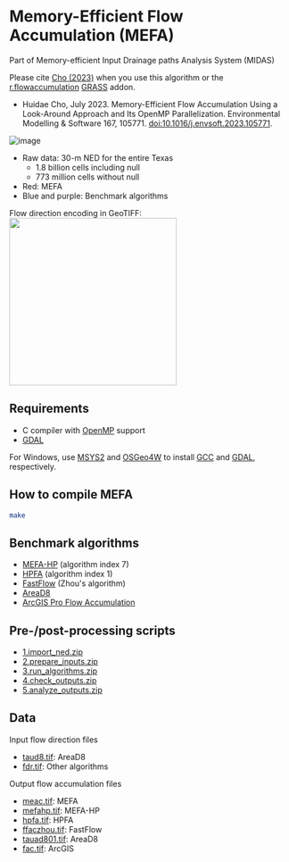 # Memory-Efficient Flow Accumulation (MEFA)

Part of Memory-efficient Input Drainage paths Analysis System (MIDAS)

Please cite [Cho (2023)](https://doi.org/10.1016/j.envsoft.2023.105771) when you use this algorithm or the [r.flowaccumulation](https://grass.osgeo.org/grass83/manuals/addons/r.flowaccumulation.html) [GRASS](https://grass.osgeo.org) addon.

* Huidae Cho, July 2023. Memory-Efficient Flow Accumulation Using a Look-Around Approach and Its OpenMP Parallelization. Environmental Modelling & Software 167, 105771. [doi:10.1016/j.envsoft.2023.105771](https://doi.org/10.1016/j.envsoft.2023.105771).

![image](https://user-images.githubusercontent.com/7456117/230541813-893662a5-c10e-480c-931e-4de65f20f230.png)
* Raw data: 30-m NED for the entire Texas
  * 1.8 billion cells including null
  * 773 million cells without null
* Red: MEFA
* Blue and purple: Benchmark algorithms

Flow direction encoding in GeoTIFF:<br>
<img src="https://idea.isnew.info/how-to-import-arcgis-flow-direction-into-grass-gis/arcgis-fdr.svg" width="300">

## Requirements

* C compiler with [OpenMP](https://www.openmp.org/) support
* [GDAL](https://gdal.org/)

For Windows, use [MSYS2](https://www.msys2.org/) and [OSGeo4W](https://trac.osgeo.org/osgeo4w/) to install [GCC](https://gcc.gnu.org/) and [GDAL](https://gdal.org/), respectively.

## How to compile MEFA

```bash
make
```

## Benchmark algorithms

* [MEFA-HP](https://github.com/HuidaeCho/high_performance_flow_accumulation) (algorithm index 7)
* [HPFA](https://github.com/HuidaeCho/high_performance_flow_accumulation) (algorithm index 1)
* [FastFlow](https://github.com/HuidaeCho/FastFlow) (Zhou's algorithm)
* [AreaD8](https://github.com/dtarb/TauDEM)
* [ArcGIS Pro Flow Accumulation](https://pro.arcgis.com/en/pro-app/latest/tool-reference/spatial-analyst/flow-accumulation.htm)

## Pre-/post-processing scripts

* [1.import_ned.zip](https://data.isnew.info/mefa/1.import_ned.zip)
* [2.prepare_inputs.zip](https://data.isnew.info/mefa/2.prepare_inputs.zip)
* [3.run_algorithms.zip](https://data.isnew.info/mefa/3.run_algorithms.zip)
* [4.check_outputs.zip](https://data.isnew.info/mefa/4.check_outputs.zip)
* [5.analyze_outputs.zip](https://data.isnew.info/mefa/5.analyze_outputs.zip)

## Data

Input flow direction files

* [taud8.tif](https://data.isnew.info/mefa/taud8.zip): AreaD8
* [fdr.tif](https://data.isnew.info/mefa/fdr.zip): Other algorithms

Output flow accumulation files

* [meac.tif](https://data.isnew.info/mefa/meac.zip): MEFA
* [mefahp.tif](https://data.isnew.info/mefa/mefahp.zip): MEFA-HP
* [hpfa.tif](https://data.isnew.info/mefa/hpfa.zip): HPFA
* [ffaczhou.tif](https://data.isnew.info/mefa/ffaczhou.zip): FastFlow
* [tauad801.tif](https://data.isnew.info/mefa/tauad801.zip): AreaD8
* [fac.tif](https://data.isnew.info/mefa/fac.zip): ArcGIS
